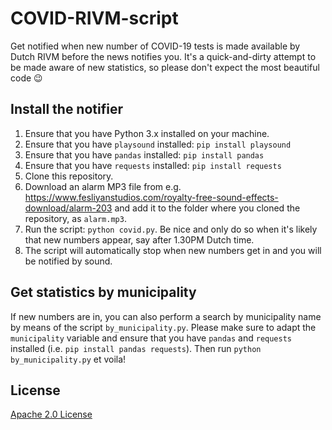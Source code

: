 # COVID-RIVM-script
Get notified when new number of COVID-19 tests is made available by Dutch RIVM before the news notifies you. It's a quick-and-dirty attempt to be made aware of new statistics, so please don't expect the most beautiful code 😉

## Install the notifier
1. Ensure that you have Python 3.x installed on your machine.
2. Ensure that you have `playsound` installed: `pip install playsound`
3. Ensure that you have `pandas` installed: `pip install pandas`
4. Ensure that you have `requests` installed: `pip install requests`
5. Clone this repository.
6. Download an alarm MP3 file from e.g. https://www.fesliyanstudios.com/royalty-free-sound-effects-download/alarm-203 and add it to the folder where you cloned the repository, as `alarm.mp3`.
7. Run the script: `python covid.py`. Be nice and only do so when it's likely that new numbers appear, say after 1.30PM Dutch time.
8. The script will automatically stop when new numbers get in and you will be notified by sound.

## Get statistics by municipality
If new numbers are in, you can also perform a search by municipality name by means of the script `by_municipality.py`. Please make sure to adapt the `municipality` variable and ensure that you have `pandas` and `requests` installed (i.e. `pip install pandas requests`). Then run `python by_municipality.py` et voila!

## License
[Apache 2.0 License](./LICENSE)